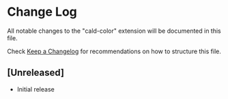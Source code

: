 # Change Log

All notable changes to the "cald-color" extension will be documented in this file.

Check [Keep a Changelog](http://keepachangelog.com/) for recommendations on how to structure this file.

## [Unreleased]

- Initial release